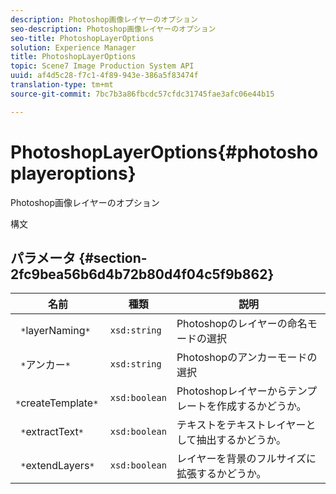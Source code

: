```yaml
---
description: Photoshop画像レイヤーのオプション
seo-description: Photoshop画像レイヤーのオプション
seo-title: PhotoshopLayerOptions
solution: Experience Manager
title: PhotoshopLayerOptions
topic: Scene7 Image Production System API
uuid: af4d5c28-f7c1-4f89-943e-386a5f83474f
translation-type: tm+mt
source-git-commit: 7bc7b3a86fbcdc57cfdc31745fae3afc06e44b15

---
```



# PhotoshopLayerOptions{#photoshoplayeroptions}

Photoshop画像レイヤーのオプション

構文

## パラメータ {#section-2fc9bea56b6d4b72b80d4f04c5f9b862}

| 名前 | 種類 | 説明 |
|---|---|---|
| ` *`layerNaming`*` | `xsd:string` | Photoshopのレイヤーの命名モードの選択 |
| ` *`アンカー`*` | `xsd:string` | Photoshopのアンカーモードの選択 |
| ` *`createTemplate`*` | `xsd:boolean` | Photoshopレイヤーからテンプレートを作成するかどうか。 |
| ` *`extractText`*` | `xsd:boolean` | テキストをテキストレイヤーとして抽出するかどうか。 |
| ` *`extendLayers`*` | `xsd:boolean` | レイヤーを背景のフルサイズに拡張するかどうか。 |

